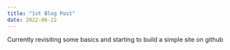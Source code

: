 ```yaml
---
title: "1st Blog Post"
date: 2022-06-22
---
```

Currently revisiting some basics and starting to build a simple site on github
